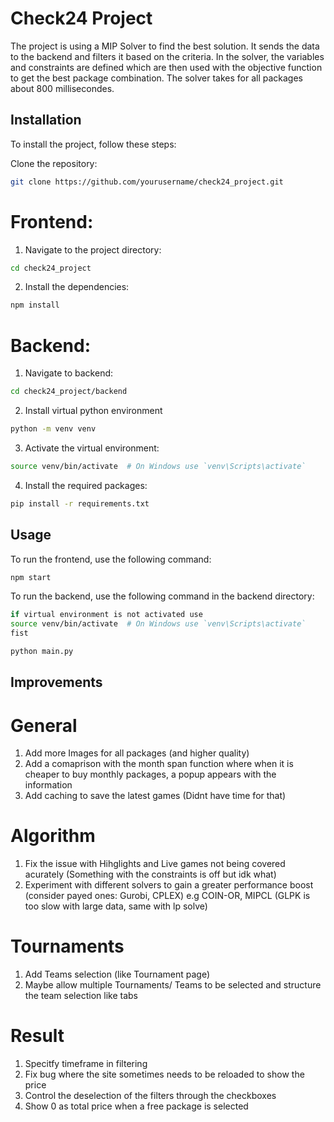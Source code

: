 # Check24 Project

The project is using a MIP Solver to find the best solution. It sends the data to the backend and filters it based on the criteria. In the solver, the variables and constraints are defined which are then used with the objective function to get the best package combination. The solver takes for all packages about 800 millisecondes.

## Installation
To install the project, follow these steps:

Clone the repository:
```sh
git clone https://github.com/yourusername/check24_project.git
```

# Frontend:

1. Navigate to the project directory:
```sh
cd check24_project
```
2. Install the dependencies:
```sh
npm install
```

# Backend:

1. Navigate to backend:
```sh
cd check24_project/backend
```
2. Install virtual python environment
```sh
python -m venv venv
```
3. Activate the virtual environment:
```sh
source venv/bin/activate  # On Windows use `venv\Scripts\activate`
```
4. Install the required packages:
```sh
pip install -r requirements.txt
```

## Usage
To run the frontend, use the following command:
```sh
npm start
```
To run the backend, use the following command in the backend directory:
```sh
if virtual environment is not activated use
source venv/bin/activate  # On Windows use `venv\Scripts\activate`
fist
```
```sh
python main.py
```


## Improvements

# General
1. Add more Images for all packages (and higher quality)
2. Add a comaprison with the month span function where when it is cheaper to buy monthly packages, a popup appears with the information
3. Add caching to save the latest games (Didnt have time for that)

# Algorithm
1. Fix the issue with Hihglights and Live games not being covered acurately (Something with the constraints is off but idk what)
2. Experiment with different solvers to gain a greater performance boost (consider payed ones: Gurobi, CPLEX) e.g COIN-OR, MIPCL (GLPK is too slow with large data, same with lp solve)

# Tournaments
1. Add Teams selection (like Tournament page)
2. Maybe allow multiple Tournaments/ Teams to be selected and structure the team selection like tabs

# Result
1. Specitfy timeframe in filtering
2. Fix bug where the site sometimes needs to be reloaded to show the price
3. Control the deselection of the filters through the checkboxes
4. Show 0 as total price when a free package is selected
